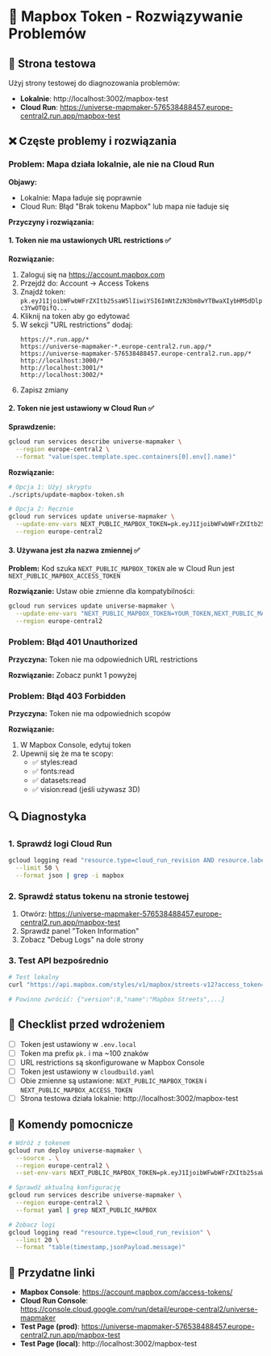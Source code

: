 # 🔧 Mapbox Token - Rozwiązywanie Problemów

## 🎯 Strona testowa
Użyj strony testowej do diagnozowania problemów:
- **Lokalnie**: http://localhost:3002/mapbox-test
- **Cloud Run**: https://universe-mapmaker-576538488457.europe-central2.run.app/mapbox-test

## ❌ Częste problemy i rozwiązania

### Problem: Mapa działa lokalnie, ale nie na Cloud Run

**Objawy:**
- Lokalnie: Mapa ładuje się poprawnie
- Cloud Run: Błąd "Brak tokenu Mapbox" lub mapa nie ładuje się

**Przyczyny i rozwiązania:**

#### 1. Token nie ma ustawionych URL restrictions ✅

**Rozwiązanie:**
1. Zaloguj się na https://account.mapbox.com
2. Przejdź do: Account → Access Tokens
3. Znajdź token: `pk.eyJ1IjoibWFwbWFrZXItb25saW5lIiwiYSI6ImNtZzN3bm8wYTBwaXIybHM5dDlpc3YwOTQifQ...`
4. Kliknij na token aby go edytować
5. W sekcji "URL restrictions" dodaj:
   ```
   https://*.run.app/*
   https://universe-mapmaker-*.europe-central2.run.app/*
   https://universe-mapmaker-576538488457.europe-central2.run.app/*
   http://localhost:3000/*
   http://localhost:3001/*
   http://localhost:3002/*
   ```
6. Zapisz zmiany

#### 2. Token nie jest ustawiony w Cloud Run ✅

**Sprawdzenie:**
```bash
gcloud run services describe universe-mapmaker \
  --region europe-central2 \
  --format "value(spec.template.spec.containers[0].env[].name)"
```

**Rozwiązanie:**
```bash
# Opcja 1: Użyj skryptu
./scripts/update-mapbox-token.sh

# Opcja 2: Ręcznie
gcloud run services update universe-mapmaker \
  --update-env-vars NEXT_PUBLIC_MAPBOX_TOKEN=pk.eyJ1IjoibWFwbWFrZXItb25saW5lIiwiYSI6ImNtZzN3bm8wYTBwaXIybHM5dDlpc3YwOTQifQ.8Hrv97gishqnvI_h7PiqlQ \
  --region europe-central2
```

#### 3. Używana jest zła nazwa zmiennej ✅

**Problem:** Kod szuka `NEXT_PUBLIC_MAPBOX_TOKEN` ale w Cloud Run jest `NEXT_PUBLIC_MAPBOX_ACCESS_TOKEN`

**Rozwiązanie:** Ustaw obie zmienne dla kompatybilności:
```bash
gcloud run services update universe-mapmaker \
  --update-env-vars "NEXT_PUBLIC_MAPBOX_TOKEN=YOUR_TOKEN,NEXT_PUBLIC_MAPBOX_ACCESS_TOKEN=YOUR_TOKEN" \
  --region europe-central2
```

### Problem: Błąd 401 Unauthorized

**Przyczyna:** Token nie ma odpowiednich URL restrictions

**Rozwiązanie:** Zobacz punkt 1 powyżej

### Problem: Błąd 403 Forbidden

**Przyczyna:** Token nie ma odpowiednich scopów

**Rozwiązanie:**
1. W Mapbox Console, edytuj token
2. Upewnij się że ma te scopy:
   - ✅ styles:read
   - ✅ fonts:read
   - ✅ datasets:read
   - ✅ vision:read (jeśli używasz 3D)

## 🔍 Diagnostyka

### 1. Sprawdź logi Cloud Run
```bash
gcloud logging read "resource.type=cloud_run_revision AND resource.labels.service_name=universe-mapmaker" \
  --limit 50 \
  --format json | grep -i mapbox
```

### 2. Sprawdź status tokenu na stronie testowej
1. Otwórz: https://universe-mapmaker-576538488457.europe-central2.run.app/mapbox-test
2. Sprawdź panel "Token Information"
3. Zobacz "Debug Logs" na dole strony

### 3. Test API bezpośrednio
```bash
# Test lokalny
curl "https://api.mapbox.com/styles/v1/mapbox/streets-v12?access_token=YOUR_TOKEN"

# Powinno zwrócić: {"version":8,"name":"Mapbox Streets",...}
```

## 📝 Checklist przed wdrożeniem

- [ ] Token jest ustawiony w `.env.local`
- [ ] Token ma prefix `pk.` i ma ~100 znaków
- [ ] URL restrictions są skonfigurowane w Mapbox Console
- [ ] Token jest ustawiony w `cloudbuild.yaml`
- [ ] Obie zmienne są ustawione: `NEXT_PUBLIC_MAPBOX_TOKEN` i `NEXT_PUBLIC_MAPBOX_ACCESS_TOKEN`
- [ ] Strona testowa działa lokalnie: http://localhost:3002/mapbox-test

## 🚀 Komendy pomocnicze

```bash
# Wdróż z tokenem
gcloud run deploy universe-mapmaker \
  --source . \
  --region europe-central2 \
  --set-env-vars NEXT_PUBLIC_MAPBOX_TOKEN=pk.eyJ1IjoibWFwbWFrZXItb25saW5lIiwiYSI6ImNtZzN3bm8wYTBwaXIybHM5dDlpc3YwOTQifQ.8Hrv97gishqnvI_h7PiqlQ

# Sprawdź aktualną konfigurację
gcloud run services describe universe-mapmaker \
  --region europe-central2 \
  --format yaml | grep NEXT_PUBLIC_MAPBOX

# Zobacz logi
gcloud logging read "resource.type=cloud_run_revision" \
  --limit 20 \
  --format "table(timestamp,jsonPayload.message)"
```

## 🔗 Przydatne linki

- **Mapbox Console**: https://account.mapbox.com/access-tokens/
- **Cloud Run Console**: https://console.cloud.google.com/run/detail/europe-central2/universe-mapmaker
- **Test Page (prod)**: https://universe-mapmaker-576538488457.europe-central2.run.app/mapbox-test
- **Test Page (local)**: http://localhost:3002/mapbox-test